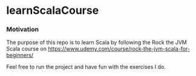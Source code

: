 # learnScalaCourse
### Motivation
The purpose of this repo is to learn Scala by following the Rock the JVM Scala course on https://www.udemy.com/course/rock-the-jvm-scala-for-beginners/

Feel free to run the project and have fun with the exercises I do.
